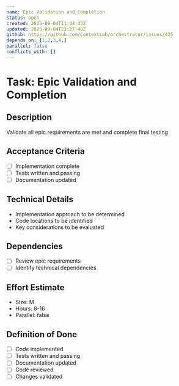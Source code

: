 ```yaml
---
name: Epic Validation and Completion
status: open
created: 2025-09-04T11:04:43Z
updated: 2025-09-04T23:27:46Z
github: https://github.com/ContextLab/orchestrator/issues/425
depends_on: [1,2,3,4,]
parallel: false
conflicts_with: []
---
```


# Task: Epic Validation and Completion

## Description
Validate all epic requirements are met and complete final testing

## Acceptance Criteria
- [ ] Implementation complete
- [ ] Tests written and passing
- [ ] Documentation updated

## Technical Details
- Implementation approach to be determined
- Code locations to be identified
- Key considerations to be evaluated

## Dependencies
- [ ] Review epic requirements
- [ ] Identify technical dependencies

## Effort Estimate
- Size: M
- Hours: 8-16
- Parallel: false

## Definition of Done
- [ ] Code implemented
- [ ] Tests written and passing
- [ ] Documentation updated
- [ ] Code reviewed
- [ ] Changes validated
